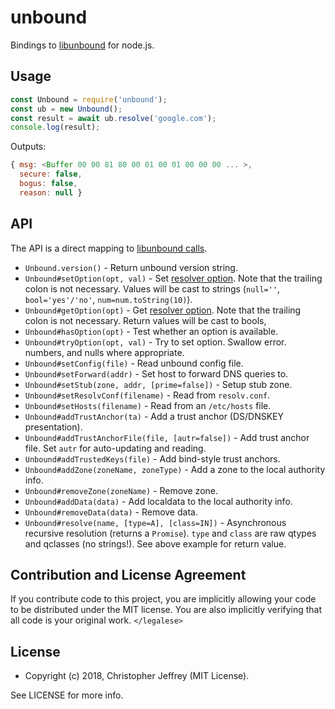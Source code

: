 # unbound

Bindings to [libunbound] for node.js.

## Usage

``` js
const Unbound = require('unbound');
const ub = new Unbound();
const result = await ub.resolve('google.com');
console.log(result);
```

Outputs:

``` js
{ msg: <Buffer 00 00 81 80 00 01 00 01 00 00 00 ... >,
  secure: false,
  bogus: false,
  reason: null }
```

## API

The API is a direct mapping to [libunbound calls][header].

- `Unbound.version()` - Return unbound version string.
- `Unbound#setOption(opt, val)` - Set [resolver option][conf]. Note that the
  trailing colon is not necessary. Values will be cast to strings (`null=''`,
  `bool='yes'/'no'`, `num=num.toString(10)`).
- `Unbound#getOption(opt)` - Get [resolver option][conf]. Note that the
  trailing colon is not necessary. Return values will be cast to bools,
- `Unbound#hasOption(opt)` - Test whether an option is available.
- `Unbound#tryOption(opt, val)` - Try to set option. Swallow error.
  numbers, and nulls where appropriate.
- `Unbound#setConfig(file)` - Read unbound config file.
- `Unbound#setForward(addr)` - Set host to forward DNS queries to.
- `Unbound#setStub(zone, addr, [prime=false])` - Setup stub zone.
- `Unbound#setResolvConf(filename)` - Read from `resolv.conf`.
- `Unbound#setHosts(filename)` - Read from an `/etc/hosts` file.
- `Unbound#addTrustAnchor(ta)` - Add a trust anchor (DS/DNSKEY presentation).
- `Unbound#addTrustAnchorFile(file, [autr=false])` - Add trust anchor file.
  Set `autr` for auto-updating and reading.
- `Unbound#addTrustedKeys(file)` - Add bind-style trust anchors.
- `Unbound#addZone(zoneName, zoneType)` - Add a zone to the local authority
  info.
- `Unbound#removeZone(zoneName)` - Remove zone.
- `Unbound#addData(data)` - Add localdata to the local authority info.
- `Unbound#removeData(data)` - Remove data.
- `Unbound#resolve(name, [type=A], [class=IN])` - Asynchronous recursive
  resolution (returns a `Promise`). `type` and `class` are raw qtypes and
  qclasses (no strings!). See above example for return value.

## Contribution and License Agreement

If you contribute code to this project, you are implicitly allowing your code
to be distributed under the MIT license. You are also implicitly verifying that
all code is your original work. `</legalese>`

## License

- Copyright (c) 2018, Christopher Jeffrey (MIT License).

See LICENSE for more info.

[libunbound]: https://www.unbound.net/
[header]: https://github.com/NLnetLabs/unbound/blob/master/libunbound/unbound.h
[conf]: https://www.unbound.net/documentation/unbound.conf.html
